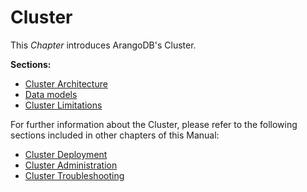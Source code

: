 Cluster
=======

This _Chapter_ introduces ArangoDB's Cluster.

**Sections:**

- [Cluster Architecture](Architecture.md)
- [Data models](DataModels.md)
- [Cluster Limitations](Limitations.md)

For further information about the Cluster, please refer to the following sections included in other chapters of this Manual:

- [Cluster Deployment](../../../Deployment/Cluster/README.md)
- [Cluster Administration](../../../Administration/Cluster/README.md)
- [Cluster Troubleshooting](../../../Troubleshooting/Cluster/README.md)
